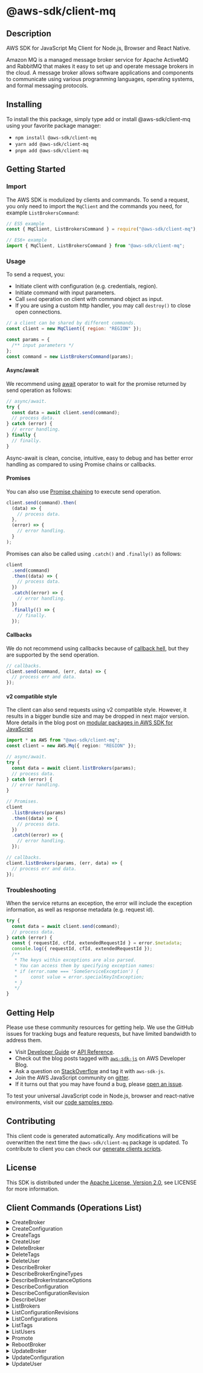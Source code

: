 <!-- generated file, do not edit directly -->

# @aws-sdk/client-mq

## Description

AWS SDK for JavaScript Mq Client for Node.js, Browser and React Native.

<p>Amazon MQ is a managed message broker service for Apache ActiveMQ and RabbitMQ that makes it easy to set up and operate message brokers in the cloud. A message broker allows software applications and components to communicate using various programming languages, operating systems, and formal messaging protocols.</p>

## Installing

To install the this package, simply type add or install @aws-sdk/client-mq
using your favorite package manager:

- `npm install @aws-sdk/client-mq`
- `yarn add @aws-sdk/client-mq`
- `pnpm add @aws-sdk/client-mq`

## Getting Started

### Import

The AWS SDK is modulized by clients and commands.
To send a request, you only need to import the `MqClient` and
the commands you need, for example `ListBrokersCommand`:

```js
// ES5 example
const { MqClient, ListBrokersCommand } = require("@aws-sdk/client-mq");
```

```ts
// ES6+ example
import { MqClient, ListBrokersCommand } from "@aws-sdk/client-mq";
```

### Usage

To send a request, you:

- Initiate client with configuration (e.g. credentials, region).
- Initiate command with input parameters.
- Call `send` operation on client with command object as input.
- If you are using a custom http handler, you may call `destroy()` to close open connections.

```js
// a client can be shared by different commands.
const client = new MqClient({ region: "REGION" });

const params = {
  /** input parameters */
};
const command = new ListBrokersCommand(params);
```

#### Async/await

We recommend using [await](https://developer.mozilla.org/en-US/docs/Web/JavaScript/Reference/Operators/await)
operator to wait for the promise returned by send operation as follows:

```js
// async/await.
try {
  const data = await client.send(command);
  // process data.
} catch (error) {
  // error handling.
} finally {
  // finally.
}
```

Async-await is clean, concise, intuitive, easy to debug and has better error handling
as compared to using Promise chains or callbacks.

#### Promises

You can also use [Promise chaining](https://developer.mozilla.org/en-US/docs/Web/JavaScript/Guide/Using_promises#chaining)
to execute send operation.

```js
client.send(command).then(
  (data) => {
    // process data.
  },
  (error) => {
    // error handling.
  }
);
```

Promises can also be called using `.catch()` and `.finally()` as follows:

```js
client
  .send(command)
  .then((data) => {
    // process data.
  })
  .catch((error) => {
    // error handling.
  })
  .finally(() => {
    // finally.
  });
```

#### Callbacks

We do not recommend using callbacks because of [callback hell](http://callbackhell.com/),
but they are supported by the send operation.

```js
// callbacks.
client.send(command, (err, data) => {
  // process err and data.
});
```

#### v2 compatible style

The client can also send requests using v2 compatible style.
However, it results in a bigger bundle size and may be dropped in next major version. More details in the blog post
on [modular packages in AWS SDK for JavaScript](https://aws.amazon.com/blogs/developer/modular-packages-in-aws-sdk-for-javascript/)

```ts
import * as AWS from "@aws-sdk/client-mq";
const client = new AWS.Mq({ region: "REGION" });

// async/await.
try {
  const data = await client.listBrokers(params);
  // process data.
} catch (error) {
  // error handling.
}

// Promises.
client
  .listBrokers(params)
  .then((data) => {
    // process data.
  })
  .catch((error) => {
    // error handling.
  });

// callbacks.
client.listBrokers(params, (err, data) => {
  // process err and data.
});
```

### Troubleshooting

When the service returns an exception, the error will include the exception information,
as well as response metadata (e.g. request id).

```js
try {
  const data = await client.send(command);
  // process data.
} catch (error) {
  const { requestId, cfId, extendedRequestId } = error.$metadata;
  console.log({ requestId, cfId, extendedRequestId });
  /**
   * The keys within exceptions are also parsed.
   * You can access them by specifying exception names:
   * if (error.name === 'SomeServiceException') {
   *     const value = error.specialKeyInException;
   * }
   */
}
```

## Getting Help

Please use these community resources for getting help.
We use the GitHub issues for tracking bugs and feature requests, but have limited bandwidth to address them.

- Visit [Developer Guide](https://docs.aws.amazon.com/sdk-for-javascript/v3/developer-guide/welcome.html)
  or [API Reference](https://docs.aws.amazon.com/AWSJavaScriptSDK/v3/latest/index.html).
- Check out the blog posts tagged with [`aws-sdk-js`](https://aws.amazon.com/blogs/developer/tag/aws-sdk-js/)
  on AWS Developer Blog.
- Ask a question on [StackOverflow](https://stackoverflow.com/questions/tagged/aws-sdk-js) and tag it with `aws-sdk-js`.
- Join the AWS JavaScript community on [gitter](https://gitter.im/aws/aws-sdk-js-v3).
- If it turns out that you may have found a bug, please [open an issue](https://github.com/aws/aws-sdk-js-v3/issues/new/choose).

To test your universal JavaScript code in Node.js, browser and react-native environments,
visit our [code samples repo](https://github.com/aws-samples/aws-sdk-js-tests).

## Contributing

This client code is generated automatically. Any modifications will be overwritten the next time the `@aws-sdk/client-mq` package is updated.
To contribute to client you can check our [generate clients scripts](https://github.com/aws/aws-sdk-js-v3/tree/main/scripts/generate-clients).

## License

This SDK is distributed under the
[Apache License, Version 2.0](http://www.apache.org/licenses/LICENSE-2.0),
see LICENSE for more information.

## Client Commands (Operations List)

<details>
<summary>
CreateBroker
</summary>

[Command API Reference](https://docs.aws.amazon.com/AWSJavaScriptSDK/v3/latest/clients/client-mq/classes/createbrokercommand.html) / [Input](https://docs.aws.amazon.com/AWSJavaScriptSDK/v3/latest/clients/client-mq/interfaces/createbrokercommandinput.html) / [Output](https://docs.aws.amazon.com/AWSJavaScriptSDK/v3/latest/clients/client-mq/interfaces/createbrokercommandoutput.html)

</details>
<details>
<summary>
CreateConfiguration
</summary>

[Command API Reference](https://docs.aws.amazon.com/AWSJavaScriptSDK/v3/latest/clients/client-mq/classes/createconfigurationcommand.html) / [Input](https://docs.aws.amazon.com/AWSJavaScriptSDK/v3/latest/clients/client-mq/interfaces/createconfigurationcommandinput.html) / [Output](https://docs.aws.amazon.com/AWSJavaScriptSDK/v3/latest/clients/client-mq/interfaces/createconfigurationcommandoutput.html)

</details>
<details>
<summary>
CreateTags
</summary>

[Command API Reference](https://docs.aws.amazon.com/AWSJavaScriptSDK/v3/latest/clients/client-mq/classes/createtagscommand.html) / [Input](https://docs.aws.amazon.com/AWSJavaScriptSDK/v3/latest/clients/client-mq/interfaces/createtagscommandinput.html) / [Output](https://docs.aws.amazon.com/AWSJavaScriptSDK/v3/latest/clients/client-mq/interfaces/createtagscommandoutput.html)

</details>
<details>
<summary>
CreateUser
</summary>

[Command API Reference](https://docs.aws.amazon.com/AWSJavaScriptSDK/v3/latest/clients/client-mq/classes/createusercommand.html) / [Input](https://docs.aws.amazon.com/AWSJavaScriptSDK/v3/latest/clients/client-mq/interfaces/createusercommandinput.html) / [Output](https://docs.aws.amazon.com/AWSJavaScriptSDK/v3/latest/clients/client-mq/interfaces/createusercommandoutput.html)

</details>
<details>
<summary>
DeleteBroker
</summary>

[Command API Reference](https://docs.aws.amazon.com/AWSJavaScriptSDK/v3/latest/clients/client-mq/classes/deletebrokercommand.html) / [Input](https://docs.aws.amazon.com/AWSJavaScriptSDK/v3/latest/clients/client-mq/interfaces/deletebrokercommandinput.html) / [Output](https://docs.aws.amazon.com/AWSJavaScriptSDK/v3/latest/clients/client-mq/interfaces/deletebrokercommandoutput.html)

</details>
<details>
<summary>
DeleteTags
</summary>

[Command API Reference](https://docs.aws.amazon.com/AWSJavaScriptSDK/v3/latest/clients/client-mq/classes/deletetagscommand.html) / [Input](https://docs.aws.amazon.com/AWSJavaScriptSDK/v3/latest/clients/client-mq/interfaces/deletetagscommandinput.html) / [Output](https://docs.aws.amazon.com/AWSJavaScriptSDK/v3/latest/clients/client-mq/interfaces/deletetagscommandoutput.html)

</details>
<details>
<summary>
DeleteUser
</summary>

[Command API Reference](https://docs.aws.amazon.com/AWSJavaScriptSDK/v3/latest/clients/client-mq/classes/deleteusercommand.html) / [Input](https://docs.aws.amazon.com/AWSJavaScriptSDK/v3/latest/clients/client-mq/interfaces/deleteusercommandinput.html) / [Output](https://docs.aws.amazon.com/AWSJavaScriptSDK/v3/latest/clients/client-mq/interfaces/deleteusercommandoutput.html)

</details>
<details>
<summary>
DescribeBroker
</summary>

[Command API Reference](https://docs.aws.amazon.com/AWSJavaScriptSDK/v3/latest/clients/client-mq/classes/describebrokercommand.html) / [Input](https://docs.aws.amazon.com/AWSJavaScriptSDK/v3/latest/clients/client-mq/interfaces/describebrokercommandinput.html) / [Output](https://docs.aws.amazon.com/AWSJavaScriptSDK/v3/latest/clients/client-mq/interfaces/describebrokercommandoutput.html)

</details>
<details>
<summary>
DescribeBrokerEngineTypes
</summary>

[Command API Reference](https://docs.aws.amazon.com/AWSJavaScriptSDK/v3/latest/clients/client-mq/classes/describebrokerenginetypescommand.html) / [Input](https://docs.aws.amazon.com/AWSJavaScriptSDK/v3/latest/clients/client-mq/interfaces/describebrokerenginetypescommandinput.html) / [Output](https://docs.aws.amazon.com/AWSJavaScriptSDK/v3/latest/clients/client-mq/interfaces/describebrokerenginetypescommandoutput.html)

</details>
<details>
<summary>
DescribeBrokerInstanceOptions
</summary>

[Command API Reference](https://docs.aws.amazon.com/AWSJavaScriptSDK/v3/latest/clients/client-mq/classes/describebrokerinstanceoptionscommand.html) / [Input](https://docs.aws.amazon.com/AWSJavaScriptSDK/v3/latest/clients/client-mq/interfaces/describebrokerinstanceoptionscommandinput.html) / [Output](https://docs.aws.amazon.com/AWSJavaScriptSDK/v3/latest/clients/client-mq/interfaces/describebrokerinstanceoptionscommandoutput.html)

</details>
<details>
<summary>
DescribeConfiguration
</summary>

[Command API Reference](https://docs.aws.amazon.com/AWSJavaScriptSDK/v3/latest/clients/client-mq/classes/describeconfigurationcommand.html) / [Input](https://docs.aws.amazon.com/AWSJavaScriptSDK/v3/latest/clients/client-mq/interfaces/describeconfigurationcommandinput.html) / [Output](https://docs.aws.amazon.com/AWSJavaScriptSDK/v3/latest/clients/client-mq/interfaces/describeconfigurationcommandoutput.html)

</details>
<details>
<summary>
DescribeConfigurationRevision
</summary>

[Command API Reference](https://docs.aws.amazon.com/AWSJavaScriptSDK/v3/latest/clients/client-mq/classes/describeconfigurationrevisioncommand.html) / [Input](https://docs.aws.amazon.com/AWSJavaScriptSDK/v3/latest/clients/client-mq/interfaces/describeconfigurationrevisioncommandinput.html) / [Output](https://docs.aws.amazon.com/AWSJavaScriptSDK/v3/latest/clients/client-mq/interfaces/describeconfigurationrevisioncommandoutput.html)

</details>
<details>
<summary>
DescribeUser
</summary>

[Command API Reference](https://docs.aws.amazon.com/AWSJavaScriptSDK/v3/latest/clients/client-mq/classes/describeusercommand.html) / [Input](https://docs.aws.amazon.com/AWSJavaScriptSDK/v3/latest/clients/client-mq/interfaces/describeusercommandinput.html) / [Output](https://docs.aws.amazon.com/AWSJavaScriptSDK/v3/latest/clients/client-mq/interfaces/describeusercommandoutput.html)

</details>
<details>
<summary>
ListBrokers
</summary>

[Command API Reference](https://docs.aws.amazon.com/AWSJavaScriptSDK/v3/latest/clients/client-mq/classes/listbrokerscommand.html) / [Input](https://docs.aws.amazon.com/AWSJavaScriptSDK/v3/latest/clients/client-mq/interfaces/listbrokerscommandinput.html) / [Output](https://docs.aws.amazon.com/AWSJavaScriptSDK/v3/latest/clients/client-mq/interfaces/listbrokerscommandoutput.html)

</details>
<details>
<summary>
ListConfigurationRevisions
</summary>

[Command API Reference](https://docs.aws.amazon.com/AWSJavaScriptSDK/v3/latest/clients/client-mq/classes/listconfigurationrevisionscommand.html) / [Input](https://docs.aws.amazon.com/AWSJavaScriptSDK/v3/latest/clients/client-mq/interfaces/listconfigurationrevisionscommandinput.html) / [Output](https://docs.aws.amazon.com/AWSJavaScriptSDK/v3/latest/clients/client-mq/interfaces/listconfigurationrevisionscommandoutput.html)

</details>
<details>
<summary>
ListConfigurations
</summary>

[Command API Reference](https://docs.aws.amazon.com/AWSJavaScriptSDK/v3/latest/clients/client-mq/classes/listconfigurationscommand.html) / [Input](https://docs.aws.amazon.com/AWSJavaScriptSDK/v3/latest/clients/client-mq/interfaces/listconfigurationscommandinput.html) / [Output](https://docs.aws.amazon.com/AWSJavaScriptSDK/v3/latest/clients/client-mq/interfaces/listconfigurationscommandoutput.html)

</details>
<details>
<summary>
ListTags
</summary>

[Command API Reference](https://docs.aws.amazon.com/AWSJavaScriptSDK/v3/latest/clients/client-mq/classes/listtagscommand.html) / [Input](https://docs.aws.amazon.com/AWSJavaScriptSDK/v3/latest/clients/client-mq/interfaces/listtagscommandinput.html) / [Output](https://docs.aws.amazon.com/AWSJavaScriptSDK/v3/latest/clients/client-mq/interfaces/listtagscommandoutput.html)

</details>
<details>
<summary>
ListUsers
</summary>

[Command API Reference](https://docs.aws.amazon.com/AWSJavaScriptSDK/v3/latest/clients/client-mq/classes/listuserscommand.html) / [Input](https://docs.aws.amazon.com/AWSJavaScriptSDK/v3/latest/clients/client-mq/interfaces/listuserscommandinput.html) / [Output](https://docs.aws.amazon.com/AWSJavaScriptSDK/v3/latest/clients/client-mq/interfaces/listuserscommandoutput.html)

</details>
<details>
<summary>
Promote
</summary>

[Command API Reference](https://docs.aws.amazon.com/AWSJavaScriptSDK/v3/latest/clients/client-mq/classes/promotecommand.html) / [Input](https://docs.aws.amazon.com/AWSJavaScriptSDK/v3/latest/clients/client-mq/interfaces/promotecommandinput.html) / [Output](https://docs.aws.amazon.com/AWSJavaScriptSDK/v3/latest/clients/client-mq/interfaces/promotecommandoutput.html)

</details>
<details>
<summary>
RebootBroker
</summary>

[Command API Reference](https://docs.aws.amazon.com/AWSJavaScriptSDK/v3/latest/clients/client-mq/classes/rebootbrokercommand.html) / [Input](https://docs.aws.amazon.com/AWSJavaScriptSDK/v3/latest/clients/client-mq/interfaces/rebootbrokercommandinput.html) / [Output](https://docs.aws.amazon.com/AWSJavaScriptSDK/v3/latest/clients/client-mq/interfaces/rebootbrokercommandoutput.html)

</details>
<details>
<summary>
UpdateBroker
</summary>

[Command API Reference](https://docs.aws.amazon.com/AWSJavaScriptSDK/v3/latest/clients/client-mq/classes/updatebrokercommand.html) / [Input](https://docs.aws.amazon.com/AWSJavaScriptSDK/v3/latest/clients/client-mq/interfaces/updatebrokercommandinput.html) / [Output](https://docs.aws.amazon.com/AWSJavaScriptSDK/v3/latest/clients/client-mq/interfaces/updatebrokercommandoutput.html)

</details>
<details>
<summary>
UpdateConfiguration
</summary>

[Command API Reference](https://docs.aws.amazon.com/AWSJavaScriptSDK/v3/latest/clients/client-mq/classes/updateconfigurationcommand.html) / [Input](https://docs.aws.amazon.com/AWSJavaScriptSDK/v3/latest/clients/client-mq/interfaces/updateconfigurationcommandinput.html) / [Output](https://docs.aws.amazon.com/AWSJavaScriptSDK/v3/latest/clients/client-mq/interfaces/updateconfigurationcommandoutput.html)

</details>
<details>
<summary>
UpdateUser
</summary>

[Command API Reference](https://docs.aws.amazon.com/AWSJavaScriptSDK/v3/latest/clients/client-mq/classes/updateusercommand.html) / [Input](https://docs.aws.amazon.com/AWSJavaScriptSDK/v3/latest/clients/client-mq/interfaces/updateusercommandinput.html) / [Output](https://docs.aws.amazon.com/AWSJavaScriptSDK/v3/latest/clients/client-mq/interfaces/updateusercommandoutput.html)

</details>
